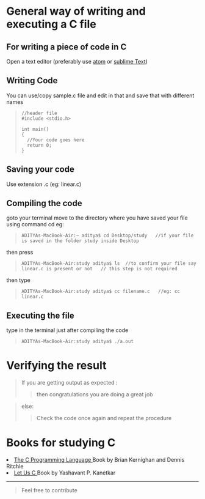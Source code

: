# General way of writing and executing a C file
## For writing a piece of code in C
Open a text editor (preferably use [atom](https://atom.io) or [sublime Text](https://www.sublimetext.com))

## Writing Code
You can use/copy sample.c file and edit in that and save that with different names

> ```
> //header file
> #include <stdio.h>
>
> int main()
> {
>   //Your code goes here
>   return 0;
> }
> ```

## Saving your code
Use extension .c (eg: linear.c)

## Compiling the code
goto your terminal
move to the directory where you have saved your file using command cd
eg: 

>```
> ADITYAs-MacBook-Air:~ aditya$ cd Desktop/study   //if your file is saved in the folder study inside Desktop
>```
 then press 
>```
> ADITYAs-MacBook-Air:study aditya$ ls  //to confirm your file say linear.c is present or not   // this step is not required
>```

then type 

>```
>ADITYAs-MacBook-Air:study aditya$ cc filename.c   //eg: cc linear.c
>```

## Executing the file
type in the terminal just after compiling the code

>```
>ADITYAs-MacBook-Air:study aditya$ ./a.out 
>```

# Verifying the result 
> If you are getting output as expected :
>>    then congratulations you are doing a great job

> else:
>>    Check the code once again and repeat the procedure

# Books for studying C
<li><a href="http://www.dipmat.univpm.it/~demeio/public/the_c_programming_language_2.pdf"> The C Programming Language </a> Book by Brian Kernighan and Dennis Ritchie </li> 
<li><a href="https://www.cluster2.hostgator.co.in/files/writeable/uploads/hostgator99706/file/letusc-yashwantkanetkar.pdf"> Let Us C </a> Book by Yashavant P. Kanetkar </li>
<hr>

> Feel free to contribute
